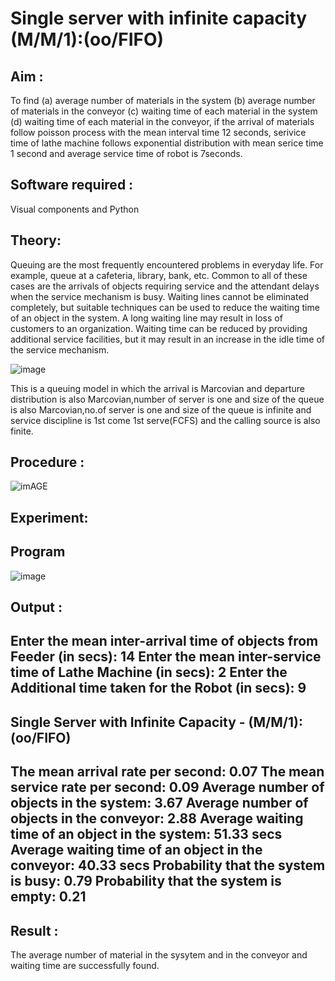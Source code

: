 # Single server with infinite capacity (M/M/1):(oo/FIFO)
## Aim :
To find (a) average number of materials in the system (b) average number of materials in the conveyor (c) waiting time of each material in the system (d) waiting time of each material in the conveyor, if the arrival  of materials follow poisson process with the mean interval time 12 seconds, serivice time of lathe machine follows exponential distribution with mean serice time 1 second and average service time of robot is 7seconds.

## Software required :
Visual components and Python

## Theory:
Queuing are the most frequently encountered problems in everyday life. For example, queue at a cafeteria, library, bank, etc. Common to all of these cases are the arrivals of objects requiring service and the attendant delays when the service mechanism is busy. Waiting lines cannot be eliminated completely, but suitable techniques can be used to reduce the waiting time of an object in the system. A long waiting line may result in loss of customers to an organization. Waiting time can be reduced by providing additional service facilities, but it may result in an increase in the idle time of the service mechanism.

![image](1.png)

This is a queuing model in which the arrival is Marcovian and departure distribution is also Marcovian,number of server is one and size of the queue is also Marcovian,no.of server is one and size of the queue is infinite and service discipline is 1st come 1st serve(FCFS) and the calling source is also finite.

## Procedure :

![imAGE](2.png)



## Experiment:


 
## Program
![image](https://github.com/ramjan1729/Single-server-infinite-capacity---Markov-Model/assets/103921593/5f1fd58d-5929-4c51-89ea-4cef009e5bad)

## Output :

Enter the mean inter-arrival time of objects from Feeder (in secs): 14
Enter the mean inter-service time of Lathe Machine (in secs): 2
Enter the Additional time taken for the Robot (in secs): 9
--------------------------------------------------------------
Single Server with Infinite Capacity - (M/M/1):(oo/FIFO)
--------------------------------------------------------------
The mean arrival rate per second: 0.07
The mean service rate per second: 0.09
Average number of objects in the system: 3.67
Average number of objects in the conveyor: 2.88
Average waiting time of an object in the system: 51.33 secs
Average waiting time of an object in the conveyor: 40.33 secs
Probability that the system is busy: 0.79
Probability that the system is empty: 0.21
---------------------------------------------------------------

## Result :
The average number of material in the sysytem and in the conveyor and waiting time are successfully found.


